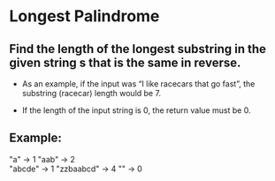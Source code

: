 # Longest Palindrome
## Find the length of the longest substring in the given string s that is the same in reverse.

- As an example, if the input was “I like racecars that go fast”, the substring (racecar) length would be 7.

- If the length of the input string is 0, the return value must be 0.

## Example:
"a" -> 1 
"aab" -> 2  
"abcde" -> 1
"zzbaabcd" -> 4
"" -> 0